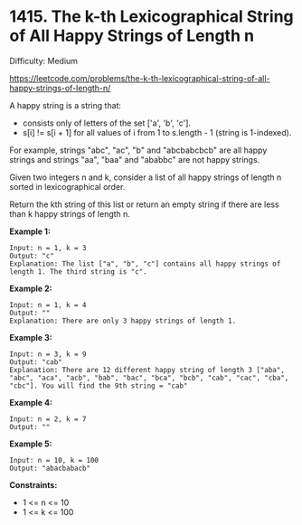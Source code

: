 # 1415. The k-th Lexicographical String of All Happy Strings of Length n

Difficulty: Medium

https://leetcode.com/problems/the-k-th-lexicographical-string-of-all-happy-strings-of-length-n/

A happy string is a string that:

* consists only of letters of the set ['a', 'b', 'c'].
* s[i] != s[i + 1] for all values of i from 1 to s.length - 1 (string is 1-indexed).

For example, strings "abc", "ac", "b" and "abcbabcbcb" are all happy strings and strings "aa", "baa" and "ababbc" are not happy strings.

Given two integers n and k, consider a list of all happy strings of length n sorted in lexicographical order.

Return the kth string of this list or return an empty string if there are less than k happy strings of length n.

**Example 1:**
```
Input: n = 1, k = 3
Output: "c"
Explanation: The list ["a", "b", "c"] contains all happy strings of length 1. The third string is "c".
```

**Example 2:**
```
Input: n = 1, k = 4
Output: ""
Explanation: There are only 3 happy strings of length 1.
```

**Example 3:**
```
Input: n = 3, k = 9
Output: "cab"
Explanation: There are 12 different happy string of length 3 ["aba", "abc", "aca", "acb", "bab", "bac", "bca", "bcb", "cab", "cac", "cba", "cbc"]. You will find the 9th string = "cab"
```

**Example 4:**
```
Input: n = 2, k = 7
Output: ""
```

**Example 5:**
```
Input: n = 10, k = 100
Output: "abacbabacb"
```

**Constraints:**

* 1 <= n <= 10
* 1 <= k <= 100
